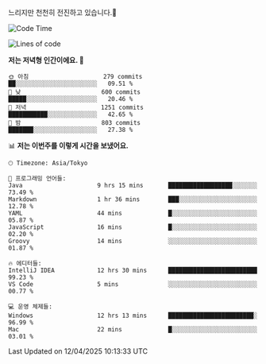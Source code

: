 느리지만 천천히 전진하고 있습니다.🐢

<!--START_SECTION:waka-->
![Code Time](http://img.shields.io/badge/Code%20Time-1%2C562%20hrs-blue)

![Lines of code](https://img.shields.io/badge/%EC%A0%80%EB%8A%94%20%EC%97%AC%ED%83%9C%EA%B9%8C%EC%A7%80%20-917.5%20thousand%20%EC%A4%84%EC%9D%98%20%EC%BD%94%EB%93%9C%EB%A5%BC%20%EC%9E%91%EC%84%B1%ED%96%88%EC%96%B4%EC%9A%94.-blue)

**저는 저녁형 인간이에요. 🦉** 

```text
🌞 아침                     279 commits         ██░░░░░░░░░░░░░░░░░░░░░░░   09.51 % 
🌆 낮　                     600 commits         █████░░░░░░░░░░░░░░░░░░░░   20.46 % 
🌃 저녁                     1251 commits        ███████████░░░░░░░░░░░░░░   42.65 % 
🌙 밤　                     803 commits         ███████░░░░░░░░░░░░░░░░░░   27.38 % 
```


📊 **저는 이번주를 이렇게 시간을 보냈어요.** 

```text
🕑︎ Timezone: Asia/Tokyo

💬 프로그래밍 언어들: 
Java                     9 hrs 15 mins       ██████████████████░░░░░░░   73.49 % 
Markdown                 1 hr 36 mins        ███░░░░░░░░░░░░░░░░░░░░░░   12.78 % 
YAML                     44 mins             █░░░░░░░░░░░░░░░░░░░░░░░░   05.87 % 
JavaScript               16 mins             █░░░░░░░░░░░░░░░░░░░░░░░░   02.20 % 
Groovy                   14 mins             ░░░░░░░░░░░░░░░░░░░░░░░░░   01.87 % 

🔥 에디터들: 
IntelliJ IDEA            12 hrs 30 mins      █████████████████████████   99.23 % 
VS Code                  5 mins              ░░░░░░░░░░░░░░░░░░░░░░░░░   00.77 % 

💻 운영 체제들: 
Windows                  12 hrs 13 mins      ████████████████████████░   96.99 % 
Mac                      22 mins             █░░░░░░░░░░░░░░░░░░░░░░░░   03.01 % 
```


 Last Updated on 12/04/2025 10:13:33 UTC
<!--END_SECTION:waka-->
